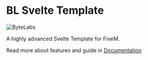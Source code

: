 # BL Svelte Template
![ByteLabs](https://cdn.discordapp.com/attachments/1143458172129005619/1180401076013379624/Banner_Black.png?ex=657d492b&is=656ad42b&hm=557b63310c9e4d8beb60dfdcd77613b918d6c95c9e3a7a16a1510e68da3cb7c3&)

A highly advanced Svelte Template for FiveM.

Read more about features and guide in [Documentation](https://docs.byte-labs.net/bl_svelte_template)
